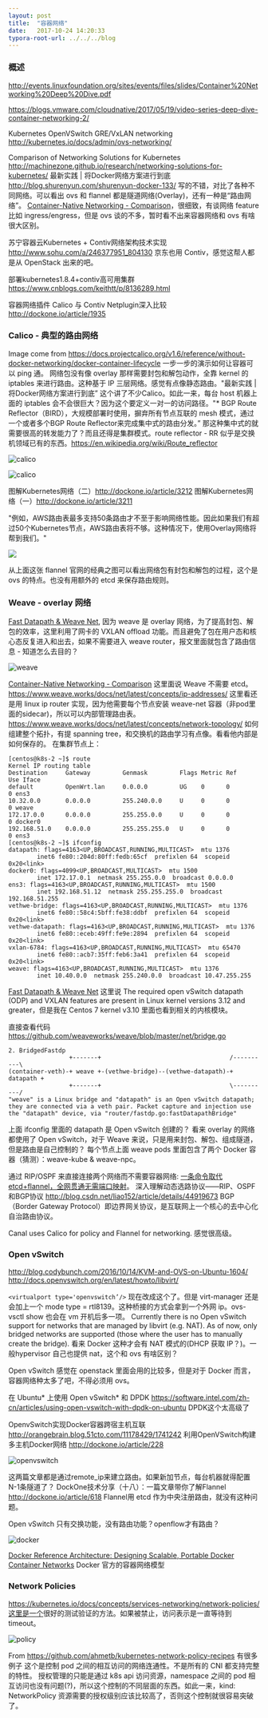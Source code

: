 ```yaml
---
layout: post
title:  "容器网络"
date:   2017-10-24 14:20:33
typora-root-url: ../../../blog
---
```


### 概述
http://events.linuxfoundation.org/sites/events/files/slides/Container%20Networking%20Deep%20Dive.pdf

https://blogs.vmware.com/cloudnative/2017/05/19/video-series-deep-dive-container-networking-2/

Kubernetes OpenVSwitch GRE/VxLAN networking http://kubernetes.io/docs/admin/ovs-networking/

Comparison of Networking Solutions for Kubernetes http://machinezone.github.io/research/networking-solutions-for-kubernetes/
最新实践 | 将Docker网络方案进行到底 http://blog.shurenyun.com/shurenyun-docker-133/ 写的不错，对比了各种不同网络。可以看出 ovs 和 flannel 都是隧道网络(Overlay)，还有一种是“路由网络”。
[Container-Native Networking - Comparison](https://docs.google.com/spreadsheets/d/1polIS2pvjOxCZ7hpXbra68CluwOZybsP1IYfr-HrAXc/edit#gid=0)，很细致，有谈网络 feature 比如 ingress/engress，但是 ovs 谈的不多，暂时看不出来容器网络和 ovs 有啥很大区别。

苏宁容器云Kubernetes + Contiv网络架构技术实现 http://www.sohu.com/a/246377951_804130 京东也用 Contiv，感觉这帮人都是从 OpenStack 出来的吧。

部署kubernetes1.8.4+contiv高可用集群 https://www.cnblogs.com/keithtt/p/8136289.html

容器网络插件 Calico 与 Contiv Netplugin深入比较 http://dockone.io/article/1935

### Calico - 典型的路由网络
Image come from https://docs.projectcalico.org/v1.6/reference/without-docker-networking/docker-container-lifecycle 一步一步的演示如何让容器可以 ping 通。 网络包没有像 overlay 那样需要封包和解包动作，全靠 kernel 的 iptables 来进行路由。这种基于 IP 三层网络。感觉有点像静态路由。"最新实践 | 将Docker网络方案进行到底” 这个讲了不少Calico。如此一来，每台 host 机器上面的 iptables 会不会很巨大？因为这个要定义一对一的访问路径。"* BGP Route Reflector（BIRD），大规模部署时使用，摒弃所有节点互联的 mesh 模式，通过一个或者多个BGP Route Reflector来完成集中式的路由分发。” 那这种集中式的就需要很高的转发能力了？而且还得是集群模式。route reflector - RR 似乎是交换机领域已有的东西。https://en.wikipedia.org/wiki/Route_reflector

![calico](/images/2017/calico.png)

![calico](/images/2017/calico2.gif)

图解Kubernetes网络（二）http://dockone.io/article/3212 图解Kubernetes网络（一）http://dockone.io/article/3211

"例如，AWS路由表最多支持50条路由才不至于影响网络性能。因此如果我们有超过50个Kubernetes节点，AWS路由表将不够。这种情况下，使用Overlay网络将帮到我们。"

![](/images/2017/flannel-packet-01.png)

从上面这张 flannel 官网的经典之图可以看出网络包有封包和解包的过程，这个是 ovs 的特点。也没有用额外的 etcd 来保存路由规则。

### Weave - overlay 网络
[Fast Datapath & Weave Net](https://www.weave.works/docs/net/latest/concepts/fastdp-how-it-works/), 因为 weave 是 overlay 网络，为了提高封包、解包的效率，这里利用了网卡的 VXLAN offload 功能。而且避免了包在用户态和核心态反复进入和出去，如果不需要进入 weave router，报文里面就包含了路由信息 - 知道怎么去目的？

![weave](/images/2017/weave.png)

[Container-Native Networking - Comparison](https://docs.google.com/spreadsheets/d/1polIS2pvjOxCZ7hpXbra68CluwOZybsP1IYfr-HrAXc/edit#gid=0) 这里面说 Weave 不需要 etcd。https://www.weave.works/docs/net/latest/concepts/ip-addresses/ 这里看还是用 linux ip router 实现，因为他需要每个节点安装 weave-net 容器（非pod里面的sidecar)，所以可以内部管理路由表。
https://www.weave.works/docs/net/latest/concepts/network-topology/ 如何组建整个拓扑，有提 spanning tree，和交换机的路由学习有点像。看看他内部是如何保存的。
在集群节点上：
```
[centos@k8s-2 ~]$ route
Kernel IP routing table
Destination     Gateway         Genmask         Flags Metric Ref    Use Iface
default         OpenWrt.lan     0.0.0.0         UG    0      0        0 ens3
10.32.0.0       0.0.0.0         255.240.0.0     U     0      0        0 weave
172.17.0.0      0.0.0.0         255.255.0.0     U     0      0        0 docker0
192.168.51.0    0.0.0.0         255.255.255.0   U     0      0        0 ens3
[centos@k8s-2 ~]$ ifconfig 
datapath: flags=4163<UP,BROADCAST,RUNNING,MULTICAST>  mtu 1376
        inet6 fe80::204d:80ff:fedb:65cf  prefixlen 64  scopeid 0x20<link>
docker0: flags=4099<UP,BROADCAST,MULTICAST>  mtu 1500
        inet 172.17.0.1  netmask 255.255.0.0  broadcast 0.0.0.0
ens3: flags=4163<UP,BROADCAST,RUNNING,MULTICAST>  mtu 1500
        inet 192.168.51.12  netmask 255.255.255.0  broadcast 192.168.51.255
vethwe-bridge: flags=4163<UP,BROADCAST,RUNNING,MULTICAST>  mtu 1376
        inet6 fe80::58c4:5bff:fe38:ddbf  prefixlen 64  scopeid 0x20<link>
vethwe-datapath: flags=4163<UP,BROADCAST,RUNNING,MULTICAST>  mtu 1376
        inet6 fe80::eceb:49ff:fe9e:2894  prefixlen 64  scopeid 0x20<link>
vxlan-6784: flags=4163<UP,BROADCAST,RUNNING,MULTICAST>  mtu 65470
        inet6 fe80::acb7:35ff:feb6:3a41  prefixlen 64  scopeid 0x20<link>
weave: flags=4163<UP,BROADCAST,RUNNING,MULTICAST>  mtu 1376
        inet 10.40.0.0  netmask 255.240.0.0  broadcast 10.47.255.255
```
[Fast Datapath & Weave Net](https://www.weave.works/docs/net/latest/concepts/fastdp-how-it-works/) 这里说 The required open vSwitch datapath (ODP) and VXLAN features are present in Linux kernel versions 3.12 and greater，但是我在 Centos 7 kernel v3.10 里面也看到相关的内核模块。

直接查看代码 https://github.com/weaveworks/weave/blob/master/net/bridge.go
```
2. BridgedFastdp
                 +-------+                                    /----------\
(container-veth)-+ weave +-(vethwe-bridge)--(vethwe-datapath)-+ datapath +
                 +-------+                                    \----------/
"weave" is a Linux bridge and "datapath" is an Open vSwitch datapath; they are connected via a veth pair. Packet capture and injection use the "datapath" device, via "router/fastdp.go:fastDatapathBridge"
```
上面 ifconfig 里面的 datapath 是 Open vSwitch 创建的？
看来 overlay 的网络都使用了 Open vSwitch，对于 Weave 来说，只是用来封包、解包、组成隧道，但是路由是自己控制的？
每个节点上面 weave pods 里面包含了两个 Docker 容器（猜测）：weave-kube & weave-npc。

通过 RIP/OSPF 来直接连接两个网络而不需要容器网络: [一条命令取代etcd+flannel，全网贯通无需端口映射](http://dockone.io/article/466)。
深入理解动态选路协议——RIP、OSPF和BGP协议 http://blog.csdn.net/liao152/article/details/44919673 
BGP（Border Gateway Protocol）即边界网关协议，是互联网上一个核心的去中心化自治路由协议。

Canal uses Calico for policy and Flannel for networking. 感觉很高级。

### Open vSwitch
http://blog.codybunch.com/2016/10/14/KVM-and-OVS-on-Ubuntu-1604/ http://docs.openvswitch.org/en/latest/howto/libvirt/

`<virtualport type='openvswitch’/>` 现在改成这个了。但是 virt-manager 还是会加上一个 mode type = rtl8139。这种桥接的方式会拿到一个外网 ip。ovs-vsctl show 也会在 vm 开机后多一项。
Currently there is no Open vSwitch support for networks that are managed by libvirt (e.g. NAT). As of now, only bridged networks are supported (those where the user has to manually create the bridge).
看来 Docker 这种才会有 NAT 模式的(DHCP 获取 IP？)。一般hypervisor 自己也提供 nat，这个和 ovs 有啥区别？

Open vSwitch 感觉在 openstack 里面会用的比较多，但是对于 Docker 而言，容器网络种太多了吧，不得必须用 ovs。

在 Ubuntu* 上使用 Open vSwitch* 和 DPDK https://software.intel.com/zh-cn/articles/using-open-vswitch-with-dpdk-on-ubuntu DPDK这个太高级了

OpenvSwitch实现Docker容器跨宿主机互联 http://orangebrain.blog.51cto.com/11178429/1741242
利用OpenVSwitch构建多主机Docker网络 http://dockone.io/article/228

![openvswitch](/images/2017/openvswitch.png)

这两篇文章都是通过remote_ip来建立路由。如果新加节点，每台机器就得配置 N-1条隧道了？
DockOne技术分享（十八）：一篇文章带你了解Flannel http://dockone.io/article/618 Flannel用 etcd 作为中央注册路由，就没有这种问题。

Open vSwitch 只有交换功能，没有路由功能？openflow才有路由？

![docker](/images/2017/docker-network.png)

[Docker Reference Architecture: Designing Scalable, Portable Docker Container Networks](https://success.docker.com/article/Docker_Reference_Architecture-_Designing_Scalable,_Portable_Docker_Container_Networks)
Docker 官方的容器网络模型

### Network Policies
https://kubernetes.io/docs/concepts/services-networking/network-policies/
[这里是一个](https://kubernetes.io/docs/tasks/administer-cluster/declare-network-policy/)很好的测试验证的方法。如果被禁止，访问表示是一直等待到 timeout。

![policy](/images/2017/network-policy.gif)

From https://github.com/ahmetb/kubernetes-network-policy-recipes 有很多例子
这个是控制 pod 之间的相互访问的网络连通性。不是所有的 CNI 都支持完整的特性。
授权管理的只能是通过 k8s api 访问资源，namespace 之间的 pod 相互访问也没有问题(?)，所以这个控制的不同层面的东西。如此一来，kind: NetworkPolicy 资源需要的授权级别应该比较高了，否则这个控制就很容易突破了。
